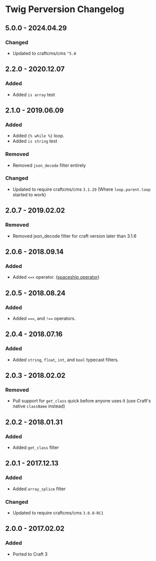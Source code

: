 # Twig Perversion Changelog

## 5.0.0 - 2024.04.29

### Changed

- Updated to craftcms/cms `^5.0`

## 2.2.0 - 2020.12.07

### Added

- Added `is array` test

## 2.1.0 - 2019.06.09

### Added

- Added `{% while %}` loop.
- Added `is string` test

### Removed

- Removed `json_decode` filter entirely

### Changed

- Updated to require craftcms/cms `3.1.29` (Where `loop.parent.loop` started to work)

## 2.0.7 - 2019.02.02

### Removed

- Removed json_decode filter for craft version later than 3.1.6

## 2.0.6 - 2018.09.14

### Added

- Added `<=>` operator. ([spaceship operator](http://php.net/manual/en/migration70.new-features.php#migration70.new-features.spaceship-op))

## 2.0.5 - 2018.08.24

### Added

- Added `===`, and `!==` operators.

## 2.0.4 - 2018.07.16

### Added

- Added `string`, `float`, `int`, and `bool` typecast filters.

## 2.0.3 - 2018.02.02

### Removed

- Pull support for `get_class` quick before anyone uses it (use Craft's native `className` instead)

## 2.0.2 - 2018.01.31

### Added

- Added `get_class` filter

## 2.0.1 - 2017.12.13

### Added

- Added `array_splice` filter

### Changed

- Updated to require craftcms/cms `3.0.0-RC1`

## 2.0.0 - 2017.02.02

### Added

- Ported to Craft 3
